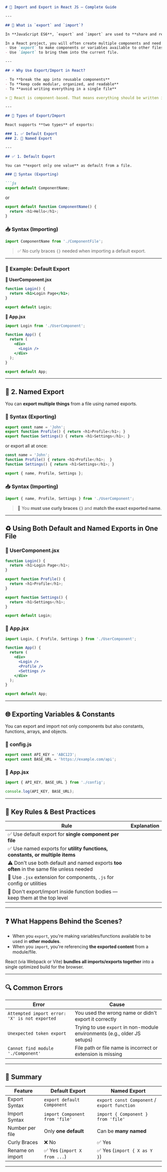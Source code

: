 

````md
# 🔁 Import and Export in React JS – Complete Guide

---

## 🧠 What is `export` and `import`?

In **JavaScript ES6**, `export` and `import` are used to **share and reuse code** across different files.

In a React project, you will often create multiple components and need to use one component inside another. To make that work:
- Use `export` to make components or variables available to other files.
- Use `import` to bring them into the current file.

---

## ⚡ Why Use Export/Import in React?

- To **break the app into reusable components**
- To **keep code modular, organized, and readable**
- To **avoid writing everything in a single file**

> 🧱 React is component-based. That means everything should be written in separate, reusable components — and these components must be exported and imported to be used elsewhere.

---

## 🧩 Types of Export/Import

React supports **two types** of exports:

### 1. ✅ Default Export
### 2. 🔷 Named Export

---

## ✅ 1. Default Export

You can **export only one value** as default from a file.

### 🔧 Syntax (Exporting)

```js
export default ComponentName;
````

or

```js
export default function ComponentName() {
  return <h1>Hello</h1>;
}
```

### 📥 Syntax (Importing)

```js
import ComponentName from './ComponentFile';
```

> ✅ No curly braces `{}` needed when importing a default export.

---

### 📌 Example: Default Export

**📁 UserComponent.jsx**

```jsx
function Login() {
  return <h1>Login Page</h1>;
}

export default Login;
```

**📁 App.jsx**

```jsx
import Login from './UserComponent';

function App() {
  return (
    <div>
      <Login />
    </div>
  );
}

export default App;
```

---

## 🔷 2. Named Export

You can **export multiple things** from a file using named exports.

### 🔧 Syntax (Exporting)

```js
export const name = 'John';
export function Profile() { return <h1>Profile</h1>; }
export function Settings() { return <h1>Settings</h1>; }
```

or export all at once:

```js
const name = 'John';
function Profile() { return <h1>Profile</h1>;  }
function Settings() { return <h1>Settings</h1>; }

export { name, Profile, Settings };
```

### 📥 Syntax (Importing)

```js
import { name, Profile, Settings } from './UserComponent';
```

> 🔷 You **must use curly braces `{}`** and **match the exact exported name**.

---

## ♻️ Using Both Default and Named Exports in One File

### 📁 UserComponent.jsx

```js
function Login() {
  return <h1>Login Page</h1>;
}

export function Profile() {
  return <h1>Profile</h1>;
}

export function Settings() {
  return <h1>Settings</h1>;
}

export default Login;
```

### 📁 App.jsx

```jsx
import Login, { Profile, Settings } from './UserComponent';

function App() {
  return (
    <div>
      <Login />
      <Profile />
      <Settings />
    </div>
  );
}

export default App;
```

---

## 🌐 Exporting Variables & Constants

You can export and import not only components but also constants, functions, arrays, and objects.

### 📁 config.js

```js
export const API_KEY = 'ABC123';
export const BASE_URL = 'https://example.com/api';
```

### 📁 App.jsx

```js
import { API_KEY, BASE_URL } from './config';

console.log(API_KEY, BASE_URL);
```

---

## 🧠 Key Rules & Best Practices

| Rule                                                                                     | Explanation |
| ---------------------------------------------------------------------------------------- | ----------- |
| ✅ Use default export for **single component per file**                                   |             |
| ✅ Use named exports for **utility functions, constants, or multiple items**              |             |
| ⚠️ Don't use both default and named exports **too often** in the same file unless needed |             |
| 📁 Use `.jsx` extension for components, `.js` for config or utilities                    |             |
| 🚫 Don't export/import inside function bodies — keep them at the top level               |             |

---

## ❓ What Happens Behind the Scenes?

* When you `export`, you're making variables/functions available to be used in **other modules**.
* When you `import`, you're referencing **the exported content** from a module/file.

React (via Webpack or Vite) **bundles all imports/exports together** into a single optimized build for the browser.

---

## 🔍 Common Errors

| Error                                         | Cause                                                                     |
| --------------------------------------------- | ------------------------------------------------------------------------- |
| `Attempted import error: 'X' is not exported` | You used the wrong name or didn't export it correctly                     |
| `Unexpected token export`                     | Trying to use `export` in non-module environments (e.g., older JS setups) |
| `Cannot find module './Component'`            | File path or file name is incorrect or extension is missing               |

---

## 🧠 Summary

| Feature          | Default Export                 | Named Export                                 |
| ---------------- | ------------------------------ | -------------------------------------------- |
| Export Syntax    | `export default Component`     | `export const Component` / `export function` |
| Import Syntax    | `import Component from 'file'` | `import { Component } from 'file'`           |
| Number per file  | Only **one default**           | Can be **many named**                        |
| Curly Braces     | ❌ No                           | ✅ Yes                                        |
| Rename on import | ✅ Yes (`import X from ...`)    | ✅ Yes (`import { X as Y }`)                  |

---


